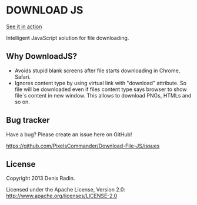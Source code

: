 DOWNLOAD JS
===========

<a href="http://pixelscommander.com/polygon/downloadjs/">See it in action</a>

Intelligent JavaScript solution for file downloading.


Why DownloadJS?
---------------

- Avoids stupid blank screens after file starts downloading in Chrome, Safari.
- Ignores content type by using virtual link with "download" attribute. So file will be downloaded even if files content type says browser to show file`s content in new window. This allows to download PNGs, HTMLs and so on.



Bug tracker
-----------

Have a bug? Please create an issue here on GitHub!

https://github.com/PixelsCommander/Download-File-JS/issues


License
---------------------

Copyright 2013 Denis Radin.

Licensed under the Apache License, Version 2.0: http://www.apache.org/licenses/LICENSE-2.0
